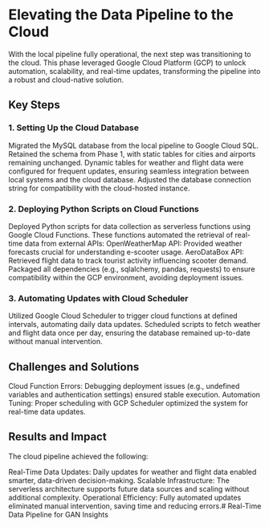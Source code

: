 


# Elevating the Data Pipeline to the Cloud
With the local pipeline fully operational, the next step was transitioning to the cloud. This phase leveraged Google Cloud Platform (GCP) to unlock automation, scalability, and real-time updates, transforming the pipeline into a robust and cloud-native solution.

## Key Steps
### 1. Setting Up the Cloud Database
Migrated the MySQL database from the local pipeline to Google Cloud SQL.
Retained the schema from Phase 1, with static tables for cities and airports remaining unchanged.
Dynamic tables for weather and flight data were configured for frequent updates, ensuring seamless integration between local systems and the cloud database.
Adjusted the database connection string for compatibility with the cloud-hosted instance.
### 2. Deploying Python Scripts on Cloud Functions
Deployed Python scripts for data collection as serverless functions using Google Cloud Functions.
These functions automated the retrieval of real-time data from external APIs:
OpenWeatherMap API: Provided weather forecasts crucial for understanding e-scooter usage.
AeroDataBox API: Retrieved flight data to track tourist activity influencing scooter demand.
Packaged all dependencies (e.g., sqlalchemy, pandas, requests) to ensure compatibility within the GCP environment, avoiding deployment issues.
### 3. Automating Updates with Cloud Scheduler
Utilized Google Cloud Scheduler to trigger cloud functions at defined intervals, automating daily data updates.
Scheduled scripts to fetch weather and flight data once per day, ensuring the database remained up-to-date without manual intervention.
## Challenges and Solutions
Cloud Function Errors: Debugging deployment issues (e.g., undefined variables and authentication settings) ensured stable execution.
Automation Tuning: Proper scheduling with GCP Scheduler optimized the system for real-time data updates.
## Results and Impact
The cloud pipeline achieved the following:

Real-Time Data Updates: Daily updates for weather and flight data enabled smarter, data-driven decision-making.
Scalable Infrastructure: The serverless architecture supports future data sources and scaling without additional complexity.
Operational Efficiency: Fully automated updates eliminated manual intervention, saving time and reducing errors.# Real-Time Data Pipeline for GAN Insights



